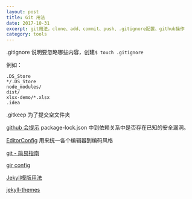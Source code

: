 ```yaml
---
layout: post
title: Git 用法
date: 2017-10-31
excerpt: git用法，clone、add、commit、push、.gitignore配置、github操作
category: tools
---
```



.gitignore 说明要忽略哪些内容，创建`$ touch .gitignore`

例如：
```
.DS_Store
*/.DS_Store
node_modules/
dist/
xlsx-demo/*.xlsx
.idea
```
.gitkeep 为了提交空文件夹

[github 会提示](https://www.landiannews.com/archives/42612.html) package-lock.json 中到依赖关系中是否存在已知的安全漏洞。

[EditorConfig](https://www.jianshu.com/p/712cea0ef70e)  用来统一各个编辑器到编码风格

[git - 简易指南](http://www.bootcss.com/p/git-guide/)

[gir config](http://blog.csdn.net/zxncvb/article/details/22153019)

[Jekyll模版用法](https://www.jianshu.com/p/558a5d50e077)

[jekyll-themes](http://jekyllthemes.org)


